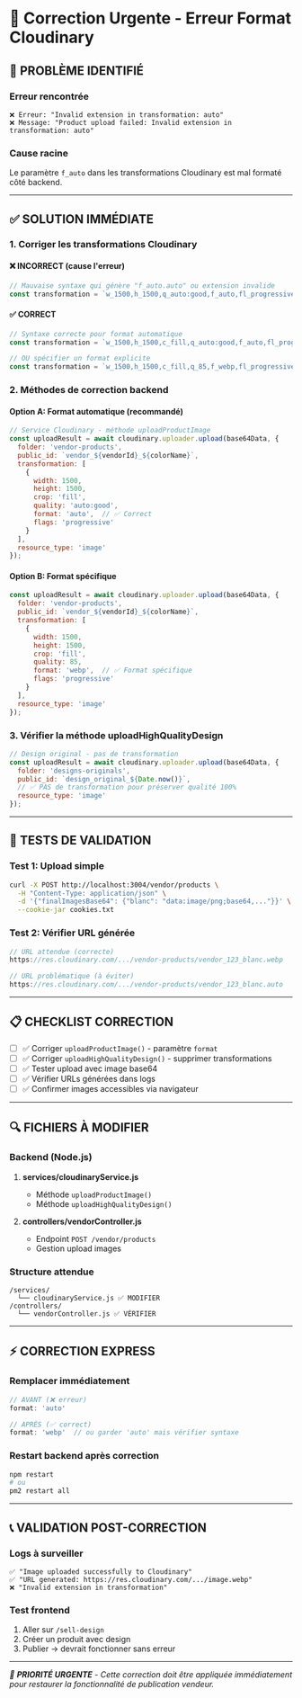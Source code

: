 # 🔧 Correction Urgente - Erreur Format Cloudinary

## 🚨 **PROBLÈME IDENTIFIÉ**

### Erreur rencontrée
```
❌ Erreur: "Invalid extension in transformation: auto"
❌ Message: "Product upload failed: Invalid extension in transformation: auto"
```

### Cause racine
Le paramètre `f_auto` dans les transformations Cloudinary est mal formaté côté backend.

---

## ✅ **SOLUTION IMMÉDIATE**

### 1. **Corriger les transformations Cloudinary**

#### ❌ INCORRECT (cause l'erreur)
```javascript
// Mauvaise syntaxe qui génère "f_auto.auto" ou extension invalide
const transformation = `w_1500,h_1500,q_auto:good,f_auto,fl_progressive`;
```

#### ✅ CORRECT
```javascript
// Syntaxe correcte pour format automatique
const transformation = `w_1500,h_1500,c_fill,q_auto:good,f_auto,fl_progressive`;

// OU spécifier un format explicite
const transformation = `w_1500,h_1500,c_fill,q_85,f_webp,fl_progressive`;
```

### 2. **Méthodes de correction backend**

#### Option A: Format automatique (recommandé)
```javascript
// Service Cloudinary - méthode uploadProductImage
const uploadResult = await cloudinary.uploader.upload(base64Data, {
  folder: 'vendor-products',
  public_id: `vendor_${vendorId}_${colorName}`,
  transformation: [
    {
      width: 1500,
      height: 1500,
      crop: 'fill',
      quality: 'auto:good',
      format: 'auto',  // ✅ Correct
      flags: 'progressive'
    }
  ],
  resource_type: 'image'
});
```

#### Option B: Format spécifique
```javascript
const uploadResult = await cloudinary.uploader.upload(base64Data, {
  folder: 'vendor-products',
  public_id: `vendor_${vendorId}_${colorName}`,
  transformation: [
    {
      width: 1500,
      height: 1500,
      crop: 'fill',
      quality: 85,
      format: 'webp',  // ✅ Format spécifique
      flags: 'progressive'
    }
  ],
  resource_type: 'image'
});
```

### 3. **Vérifier la méthode uploadHighQualityDesign**

```javascript
// Design original - pas de transformation
const uploadResult = await cloudinary.uploader.upload(base64Data, {
  folder: 'designs-originals',
  public_id: `design_original_${Date.now()}`,
  // ✅ PAS de transformation pour préserver qualité 100%
  resource_type: 'image'
});
```

---

## 🧪 **TESTS DE VALIDATION**

### Test 1: Upload simple
```bash
curl -X POST http://localhost:3004/vendor/products \
  -H "Content-Type: application/json" \
  -d '{"finalImagesBase64": {"blanc": "data:image/png;base64,..."}}' \
  --cookie-jar cookies.txt
```

### Test 2: Vérifier URL générée
```javascript
// URL attendue (correcte)
https://res.cloudinary.com/.../vendor-products/vendor_123_blanc.webp

// URL problématique (à éviter)
https://res.cloudinary.com/.../vendor-products/vendor_123_blanc.auto
```

---

## 📋 **CHECKLIST CORRECTION**

- [ ] ✅ Corriger `uploadProductImage()` - paramètre `format`
- [ ] ✅ Corriger `uploadHighQualityDesign()` - supprimer transformations
- [ ] ✅ Tester upload avec image base64
- [ ] ✅ Vérifier URLs générées dans logs
- [ ] ✅ Confirmer images accessibles via navigateur

---

## 🔍 **FICHIERS À MODIFIER**

### Backend (Node.js)
1. **services/cloudinaryService.js**
   - Méthode `uploadProductImage()`
   - Méthode `uploadHighQualityDesign()`

2. **controllers/vendorController.js**  
   - Endpoint `POST /vendor/products`
   - Gestion upload images

### Structure attendue
```
/services/
  └── cloudinaryService.js ✅ MODIFIER
/controllers/
  └── vendorController.js ✅ VÉRIFIER
```

---

## ⚡ **CORRECTION EXPRESS**

### Remplacer immédiatement
```javascript
// AVANT (❌ erreur)
format: 'auto'

// APRÈS (✅ correct)  
format: 'webp'  // ou garder 'auto' mais vérifier syntaxe
```

### Restart backend après correction
```bash
npm restart
# ou
pm2 restart all
```

---

## 📞 **VALIDATION POST-CORRECTION**

### Logs à surveiller
```
✅ "Image uploaded successfully to Cloudinary"
✅ "URL generated: https://res.cloudinary.com/.../image.webp"
❌ "Invalid extension in transformation"
```

### Test frontend
1. Aller sur `/sell-design`
2. Créer un produit avec design
3. Publier → devrait fonctionner sans erreur

---

*🚨 **PRIORITÉ URGENTE** - Cette correction doit être appliquée immédiatement pour restaurer la fonctionnalité de publication vendeur.* 
